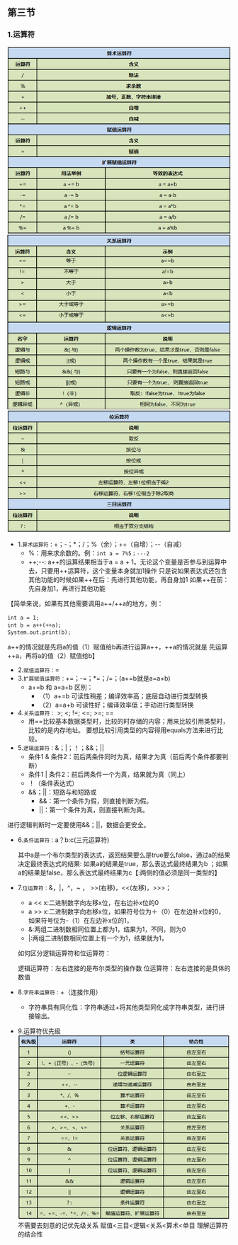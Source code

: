 ## 第三节
### 1.运算符
![运算符总结1](../img/img_2.png)
![运算符总结2](../img/img_1.png)
![运算符总结3](../img/img_3.png)
- 1.`算术运算符：`+；-；*；/；%（余）；++（自增）；--（自减）
    - %：用来求余数的。例：`int a = 7%5；---2`
    - ++;--: a++的运算结果相当于a = a + 1。无论这个变量是否参与到运算中去，只要用++运算符，这个变量本身就加1操作
      只是说如果表达式还包含其他功能的时候如果++在后：先进行其他功能，再自身加1 如果++在前：先自身加1，再进行其他功能

【简单来说，如果有其他需要调用a++/++a的地方，例：
```html
int a = 1; 
int b = a++(++a);
System.out.print(b);
```
a++的情况就是先将a的值（1）赋值给b再进行运算a++，++a的情况就是
先运算++a，再将a的值（2）赋值给b】
- 2.`赋值运算符：`=
- 3.`扩展赋值运算符：`+=；-=；*=；/=；(a+=b就是a=a+b)
    - a+=b 和 a=a+b 区别：
        - （1）a+=b  可读性稍差；编译效率高；底层自动进行类型转换
        - （2）a=a+b 可读性好；编译效率低；手动进行类型转换
- 4.`关系运算符：` >; <; !=; <=; >=; ==
    - 用==比较基本数据类型时，比较的时存储的内容；用来比较引用类型时，比较的是内存地址。
      要想比较引用类型的内容得用equals方法来进行比较。
- 5.`逻辑运算符：`&；|；！；&&；||
    - 条件1 & 条件2：前后两条件同时为真，结果才为真（前后两个条件都要判断）
    - 条件1 | 条件2：前后两条件一个为真，结果就为真（同上）
    - ！（条件表达式）
    - &&；||：短路与和短路或
        - &&：第一个条件为假，则直接判断为假。
        - ||：第一个条件为真，则直接判断为真。

进行逻辑判断时一定要使用&&；||，数据会更安全。
- 6.`条件运算符：`a？b:c(三元运算符)

  其中a是一个布尔类型的表达式，返回结果要么是true要么false，通过a的结果决定最终表达式的结果:
  如果a的结果是true，那么表达式最终结果为b ；如果a的结果是false，那么表达式最终结果为c【:两侧的值必须是同一类型的】
- 7.`位运算符：`&，|，^，~ ， >>(右移)，<<(左移)，>>>；
    - a << x:二进制数字向左移x位，在右边补x位的0
    - a >> x:二进制数字向右移x位，如果符号位为＋（0）在左边补x位的0，如果符号位为-（1）在左边补x位的1，
    - &:两组二进制数相同位置上都为1，结果为1，不同，则为0
    - |:两组二进制数相同位置上有一个为1，结果就为1，

  如何区分逻辑运算符和位运算符：

  逻辑运算符：左右连接的是布尔类型的操作数
  位运算符：左右连接的是具体的数值
- 8.`字符串运算符：`+（连接作用）
    - 字符串具有同化性：字符串通过+将其他类型同化成字符串类型，进行拼接输出。
- 9.运算符优先级
  ![运算符优先级](../img/img_4.png)
  不需要去刻意的记优先级关系
  赋值<三目<逻辑<关系<算术<单目
  理解运算符的结合性
